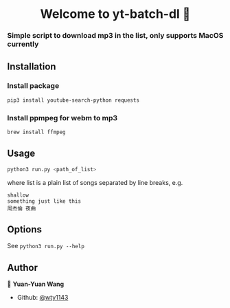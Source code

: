 <h1 align="center">Welcome to yt-batch-dl 👋</h1>
<p>
</p>

### Simple script to download mp3 in the list, only supports MacOS currently


## Installation

### Install package
```sh
pip3 install youtube-search-python requests
```

### Install ppmpeg for webm to mp3
```sh
brew install ffmpeg
```

## Usage

```sh
python3 run.py <path_of_list>
```

where list is a plain list of songs separated by line breaks, e.g.
```
shallow
something just like this
周杰倫 夜曲
```

## Options
See ```python3 run.py --help```

## Author

👤 **Yuan-Yuan Wang**

* Github: [@wty1143](https://github.com/wty1143)
